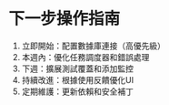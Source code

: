 # 下一步操作指南

1. 立即開始：配置數據庫連接（高優先級）
2. 本週內：優化任務調度器和錯誤處理
3. 下週：擴展測試覆蓋和添加監控
4. 持續改進：根據使用反饋優化UI
5. 定期維護：更新依賴和安全補丁
